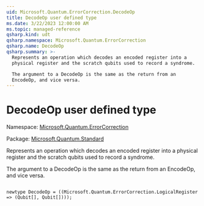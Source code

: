 ```yaml
---
uid: Microsoft.Quantum.ErrorCorrection.DecodeOp
title: DecodeOp user defined type
ms.date: 3/22/2023 12:00:00 AM
ms.topic: managed-reference
qsharp.kind: udt
qsharp.namespace: Microsoft.Quantum.ErrorCorrection
qsharp.name: DecodeOp
qsharp.summary: >-
  Represents an operation which decodes an encoded register into a
  physical register and the scratch qubits used to record a syndrome.

  The argument to a DecodeOp is the same as the return from an
  EncodeOp, and vice versa.
---
```


# DecodeOp user defined type

Namespace: [Microsoft.Quantum.ErrorCorrection](xref:Microsoft.Quantum.ErrorCorrection)

Package: [Microsoft.Quantum.Standard](https://nuget.org/packages/Microsoft.Quantum.Standard)


Represents an operation which decodes an encoded register into aphysical register and the scratch qubits used to record a syndrome.The argument to a DecodeOp is the same as the return from anEncodeOp, and vice versa.

```qsharp

newtype DecodeOp = ((Microsoft.Quantum.ErrorCorrection.LogicalRegister => (Qubit[], Qubit[])));
```

